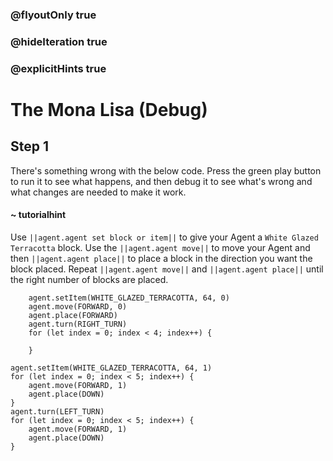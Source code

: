 ### @flyoutOnly true
### @hideIteration true
### @explicitHints true

# The Mona Lisa (Debug)

## Step 1
There's something wrong with the below code. Press the green play button to run it to see what happens, and then debug it to see what's wrong and what changes are needed to make it work.

#### ~ tutorialhint 
Use ``||agent.agent set block or item||`` to give your Agent a `White Glazed Terracotta` block. Use the ``||agent.agent move||`` to move your Agent and then ``||agent.agent place||`` to place a block in the direction you want the block placed. Repeat ``||agent.agent move||`` and ``||agent.agent place||`` until the right number of blocks are placed.

```ghost
    agent.setItem(WHITE_GLAZED_TERRACOTTA, 64, 0)
    agent.move(FORWARD, 0)
    agent.place(FORWARD)
    agent.turn(RIGHT_TURN)
    for (let index = 0; index < 4; index++) {
    	
    }
```
```template
agent.setItem(WHITE_GLAZED_TERRACOTTA, 64, 1)
for (let index = 0; index < 5; index++) {
    agent.move(FORWARD, 1)
    agent.place(DOWN)
}
agent.turn(LEFT_TURN)
for (let index = 0; index < 5; index++) {
    agent.move(FORWARD, 1)
    agent.place(DOWN)    	
}
```
```package
```

